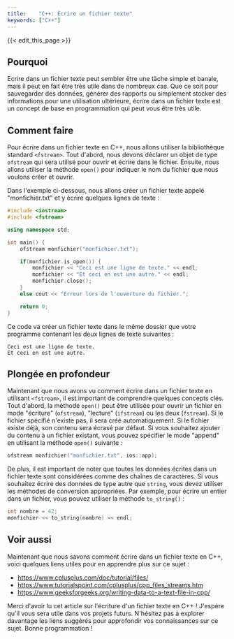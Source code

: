 ```yaml
---
title:    "C++: Écrire un fichier texte"
keywords: ["C++"]
---
```


{{< edit_this_page >}}

## Pourquoi

Ecrire dans un fichier texte peut sembler être une tâche simple et banale, mais il peut en fait être très utile dans de nombreux cas. Que ce soit pour sauvegarder des données, générer des rapports ou simplement stocker des informations pour une utilisation ultérieure, écrire dans un fichier texte est un concept de base en programmation qui peut vous être très utile.

## Comment faire

Pour écrire dans un fichier texte en C++, nous allons utiliser la bibliothèque standard `<fstream>`. Tout d'abord, nous devons déclarer un objet de type `ofstream` qui sera utilisé pour ouvrir et écrire dans le fichier. Ensuite, nous allons utiliser la méthode `open()` pour indiquer le nom du fichier que nous voulons créer et ouvrir.

Dans l'exemple ci-dessous, nous allons créer un fichier texte appelé "monfichier.txt" et y écrire quelques lignes de texte :

```C++
#include <iostream>
#include <fstream>

using namespace std;

int main() {
    ofstream monfichier("monfichier.txt");

    if(monfichier.is_open()) {
        monfichier << "Ceci est une ligne de texte." << endl;
        monfichier << "Et ceci en est une autre." << endl;
        monfichier.close();
    }
    else cout << "Erreur lors de l'ouverture du fichier.";

    return 0;
}
```
Ce code va créer un fichier texte dans le même dossier que votre programme contenant les deux lignes de texte suivantes :

```
Ceci est une ligne de texte.
Et ceci en est une autre.
```

## Plongée en profondeur

Maintenant que nous avons vu comment écrire dans un fichier texte en utilisant `<fstream>`, il est important de comprendre quelques concepts clés. Tout d'abord, la méthode `open()` peut être utilisée pour ouvrir un fichier en mode "écriture" (`ofstream`), "lecture" (`ifstream`) ou les deux (`fstream`). Si le fichier spécifié n'existe pas, il sera créé automatiquement. Si le fichier existe déjà, son contenu sera écrasé par défaut. Si vous souhaitez ajouter du contenu à un fichier existant, vous pouvez spécifier le mode "append" en utilisant la méthode `open()` suivante :

```C++
ofstream monfichier("monfichier.txt", ios::app);
```

De plus, il est important de noter que toutes les données écrites dans un fichier texte sont considérées comme des chaînes de caractères. Si vous souhaitez écrire des données de type autre que `string`, vous devez utiliser les méthodes de conversion appropriées. Par exemple, pour écrire un entier dans un fichier, vous pouvez utiliser la méthode `to_string()` :

```C++
int nombre = 42;
monfichier << to_string(nombre) << endl;
```

## Voir aussi

Maintenant que nous savons comment écrire dans un fichier texte en C++, voici quelques liens utiles pour en apprendre plus sur ce sujet :

- https://www.cplusplus.com/doc/tutorial/files/
- https://www.tutorialspoint.com/cplusplus/cpp_files_streams.htm
- https://www.geeksforgeeks.org/writing-data-to-a-text-file-in-cpp/

Merci d'avoir lu cet article sur l'écriture d'un fichier texte en C++ ! J'espère qu'il vous sera utile dans vos projets futurs. N'hésitez pas à explorer davantage les liens suggérés pour approfondir vos connaissances sur ce sujet. Bonne programmation !
